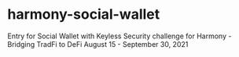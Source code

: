 # harmony-social-wallet
Entry for Social Wallet with Keyless Security challenge for Harmony - Bridging TradFi to DeFi August 15 - September 30, 2021
